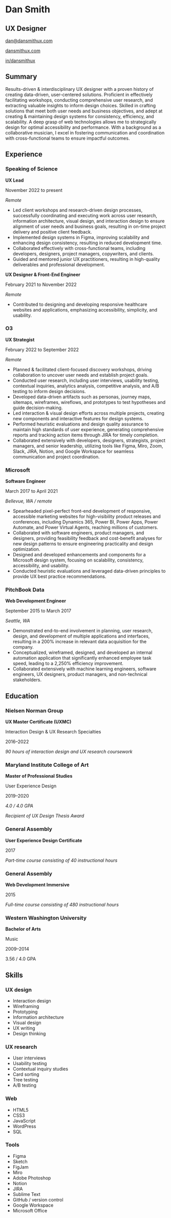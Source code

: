 # Dan Smith

## UX Designer

[dan@dansmithux.com](mailto:dan@dansmithux.com)

[dansmithux.com](https://dansmithux.com/)

[in/dansmithux](https://www.linkedin.com/in/dansmithux/)


## Summary

Results-driven & interdisciplinary UX designer with a proven history of creating data-driven, user-centered solutions. Proficient in effectively facilitating workshops, conducting comprehensive user research, and extracting valuable insights to inform design choices. Skilled in crafting solutions that meet both user needs and business objectives, and adept at creating & maintaining design systems for consistency, efficiency, and scalability. A deep grasp of web technologies allows me to strategically design for optimal accessibility and performance. With a background as a collaborative musician, I excel in fostering communication and coordination with cross-functional teams to ensure impactful outcomes.


## Experience


### Speaking of Science

**UX Lead**

November 2022 to present

_Remote_



* Led client workshops and research-driven design processes, successfully coordinating and executing work across user research, information architecture, visual design, and interaction design to ensure alignment of user needs and business goals, resulting in on-time project delivery and positive client feedback.
* Implemented design systems in Figma, improving scalability and enhancing design consistency, resulting in reduced development time.
* Collaborated effectively with cross-functional teams, including developers, designers, project managers, copywriters, and clients.
* Guided and mentored junior UX practitioners, resulting in high-quality deliverables and professional development.

**UX Designer & Front-End Engineer**

February 2021 to November 2022

_Remote_



* Contributed to designing and developing responsive healthcare websites and applications, emphasizing accessibility, simplicity, and usability.


### O3

**UX Strategist**

February 2022 to September 2022

_Remote_



* Planned & facilitated client-focused discovery workshops, driving collaboration to uncover user needs and establish project goals.
* Conducted user research, including user interviews, usability testing, contextual inquiries, analytics analysis, competitive analysis, and A/B testing to inform design decisions.
* Developed data-driven artifacts such as personas, journey maps, sitemaps, wireframes, wireflows, and prototypes to test hypotheses and guide decision-making.
* Led interaction & visual design efforts across multiple projects, creating new components and interactive features for design systems.
* Performed heuristic evaluations and design quality assurance to maintain high standards of user experience, generating comprehensive reports and tracking action items through JIRA for timely completion.
* Collaborated extensively with developers, designers, strategists, project managers, and senior leadership, utilizing tools like Figma, Miro, Zoom, Slack, JIRA, Notion, and Google Workspace for seamless communication and project coordination.


### Microsoft

**Software Engineer**

March 2017 to April 2021

_Bellevue, WA / remote_



* Spearheaded pixel-perfect front-end development of responsive, accessible marketing websites for high-visibility product releases and conferences, including Dynamics 365, Power BI, Power Apps, Power Automate, and Power Virtual Agents, reaching millions of customers.
* Collaborated with software engineers, product managers, and designers, providing feasibility feedback and cost-benefit analyses for new design patterns to ensure engineering practicality and design optimization.
* Designed and developed enhancements and components for a Microsoft design system, focusing on scalability, consistency, accessibility, and usability.
* Conducted heuristic evaluations and leveraged data-driven principles to provide UX best practice recommendations.


### PitchBook Data

**Web Development Engineer**

September 2015 to March 2017

_Seattle, WA_



* Demonstrated end-to-end involvement in planning, user research, design, and development of multiple applications and interfaces, resulting in a 200% increase in relevant data acquisition for the company.
* Conceptualized, wireframed, designed, and developed an internal automation application that significantly enhanced employee task speed, leading to a 2,250% efficiency improvement.
* Collaborated extensively with machine learning engineers, software engineers, UX designers, product managers, and non-technical stakeholders.


## Education


### Nielsen Norman Group

**UX Master Certificate (UXMC)**

Interaction Design & UX Research Specialties

2016–2022

_90 hours of interaction design and UX research coursework_


### Maryland Institute College of Art

**Master of Professional Studies**

User Experience Design

2019–2020

_4.0 / 4.0 GPA_

_Recipient of UX Design Thesis Award_


### General Assembly

**User Experience Design Certificate**

2017

_Part-time course consisting of 40 instructional hours_


### General Assembly

**Web Development Immersive**

2015

_Full-time course consisting of 480 instructional hours_


### Western Washington University

**Bachelor of Arts**

Music

2009–2014

3.56 / 4.0 GPA


## Skills


### UX design



* Interaction design
* Wireframing
* Prototyping
* Information architecture
* Visual design
* UX writing
* Design thinking


### UX research



* User interviews
* Usability testing
* Contextual inquiry studies
* Card sorting
* Tree testing
* A/B testing


### Web



* HTML5
* CSS3
* JavaScript
* WordPress
* SQL


### Tools



* Figma
* Sketch
* FigJam
* Miro
* Adobe Photoshop
* Notion
* JIRA
* Sublime Text
* GitHub / version control
* Google Workspace
* Microsoft Office